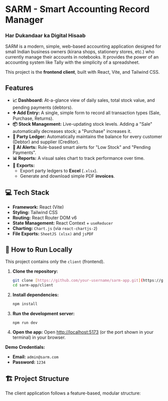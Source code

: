 #  SARM - Smart Accounting Record Manager
### Har Dukandaar ka Digital Hisaab

SARM is a modern, simple, web-based accounting application designed for small Indian business owners (kirana shops, stationery stores, etc.) who currently manage their accounts in notebooks. It provides the power of an accounting system like Tally with the simplicity of a spreadsheet.

This project is the **frontend client**, built with React, Vite, and Tailwind CSS.



## Features

* **📈 Dashboard:** At-a-glance view of daily sales, total stock value, and pending payments (debtors).
* **➕ Add Entry:** A single, simple form to record all transaction types (Sale, Purchase, Returns).
* **📦 Stock Management:** Live-updating stock levels. Adding a "Sale" automatically decreases stock; a "Purchase" increases it.
* **📒 Party Ledger:** Automatically maintains the balance for every customer (Debtor) and supplier (Creditor).
* **🤖 AI Alerts:** Rule-based smart alerts for "Low Stock" and "Pending Payments".
* **📊 Reports:** A visual sales chart to track performance over time.
* **📄 Exports:**
    * Export party ledgers to **Excel** (`.xlsx`).
    * Generate and download simple PDF **invoices**.

## 💻 Tech Stack

* **Framework:** React (Vite)
* **Styling:** Tailwind CSS
* **Routing:** React Router DOM v6
* **State Management:** React Context + `useReducer`
* **Charting:** `Chart.js` (via `react-chartjs-2`)
* **File Exports:** `SheetJS (xlsx)` and `jsPDF`

## 🚀 How to Run Locally

This project contains only the `client` (frontend).

1.  **Clone the repository:**
    ```bash
    git clone [https://github.com/your-username/sarm-app.git](https://github.com/your-username/sarm-app.git)
    cd sarm-app/client
    ```

2.  **Install dependencies:**
    ```bash
    npm install
    ```

3.  **Run the development server:**
    ```bash
    npm run dev
    ```

4.  **Open the app:**
    Open [http://localhost:5173](http://localhost:5173) (or the port shown in your terminal) in your browser.

**Demo Credentials:**
* **Email:** `admin@sarm.com`
* **Password:** `1234`

## 🏗️ Project Structure

The client application follows a feature-based, modular structure: